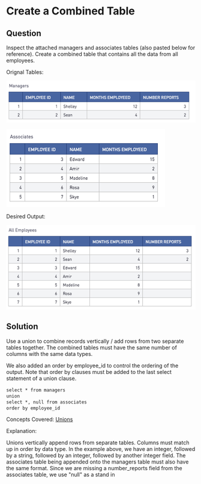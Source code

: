 # Create a Combined Table

## Question

Inspect the attached managers and associates tables (also pasted below for reference). Create a combined table that contains all the data from all employees. 

Orignal Tables:

![original1](/SQL/SQL_Interview_Questions/Q3_Create_A_Combined_Table/Images/original1.png)

![original2](/SQL/SQL_Interview_Questions/Q3_Create_A_Combined_Table/Images/original2.png)

Desired Output:

![desired](/SQL/SQL_Interview_Questions/Q3_Create_A_Combined_Table/Images/desired.png)

## Solution

Use a union to combine records vertically / add rows from two separate tables together. The combined tables must have the same number of columns with the same data types.

We also added an order by employee_id to control the ordering of the output. Note that order by clauses must be added to the last select statement of a union clause.

	select * from managers
	union
	select *, null from associates
	order by employee_id

Concepts Covered: [Unions](https://www.w3schools.com/sql/sql_union.asp)

Explanation:

Unions vertically append rows from separate tables. Columns must match up in order by data type. In the example above, we have an integer, followed by a string, followed by an integer, followed by another integer field. The associates table being appended onto the managers table must also have the same format. Since we are missing a number_reports field from the associates table, we use "null" as a stand in